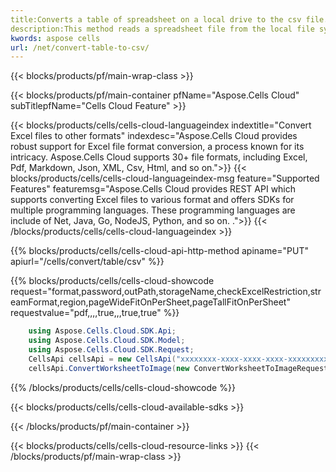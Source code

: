 ```yaml
---
title:Converts a table of spreadsheet on a local drive to the csv file.
description:This method reads a spreadsheet file from the local file system, converts it's table to the desired csv file, and returns the converted result. \nThe source file path and target format must be specified correctly. \nEnsure that the necessary permissions are in place to read the source file and write the converted file if applicable. \nThe conversion process occurs entirely on the cloud server, eliminating the need for any cloud storage or external downloads. \nIf the source file does not exist, is inaccessible, or if an error occurs during the conversion process, an appropriate exception will be thrown. \nSupported formats for conversion depend on the available libraries and their capabilities.
kwords: aspose cells
url: /net/convert-table-to-csv/
---
```



{{< blocks/products/pf/main-wrap-class >}}


{{< blocks/products/pf/main-container pfName="Aspose.Cells Cloud" subTitlepfName="Cells Cloud Feature" >}}

{{< blocks/products/cells/cells-cloud-languageindex indextitle="Convert Excel files to other formats" indexdesc="Aspose.Cells Cloud provides robust support for Excel file format conversion, a process known for its intricacy. Aspose.Cells Cloud supports 30+ file formats, including Excel, Pdf, Markdown, Json, XML, Csv, Html, and so on.">}}
    {{< blocks/products/cells/cells-cloud-languageindex-msg feature="Supported Features" featuremsg="Aspose.Cells Cloud provides REST API which supports converting Excel files to various format and offers SDKs for multiple programming languages. These programming languages are include of Net, Java, Go, NodeJS, Python, and so on. .">}}
{{< /blocks/products/cells/cells-cloud-languageindex >}}

{{% blocks/products/cells/cells-cloud-api-http-method apiname="PUT"  apiurl="/cells/convert/table/csv"  %}}

<!-- {{< blocks/products/cells/cells-cloud-run-conversion btName="RunCode" OutResultType="Variable" OutResultDataType="Stream" ResponseType="Stream" ResultPosition="result" apireferenceurl="https://reference.aspose.cloud/cells/?urls.primaryName=API+v4#/Conversion/ConvertSpreadsheet" >}} -->
<!-- {{< blocks/products/cells/cells-cloud-upload>}} -->

<!-- {{< blocks/products/cells/cells-cloud-parameters itName="format"  required="False" prompt="The format to convert(CSV/XLS/HTML/MHTML/ODS/PDF/XML/TXT/TIFF/XLSB/XLSM/XLSX/XLTM/XLTX/XPS/PNG/JPG/JPEG/GIF/EMF/BMP/MD[Markdown]/Numbers).">}} -->
<!-- {{< blocks/products/cells/cells-cloud-showparameters >}} -->
{{% blocks/products/cells/cells-cloud-showcode request="format,password,outPath,storageName,checkExcelRestriction,streamFormat,region,pageWideFitOnPerSheet,pageTallFitOnPerSheet" requestvalue="pdf,,,,true,,,true,true" %}}

```cs
	using Aspose.Cells.Cloud.SDK.Api;
	using Aspose.Cells.Cloud.SDK.Model;
	using Aspose.Cells.Cloud.SDK.Request;
	CellsApi cellsApi = new CellsApi("xxxxxxxx-xxxx-xxxx-xxxx-xxxxxxxxxxxx", "xxxxxxxxxxxxxxxxxxxxxxxxxxxxxxxx");
    cellsApi.ConvertWorksheetToImage(new ConvertWorksheetToImageRequest{ Spreadsheet = "EmployeeSalesSummary.xlsx",worksheet ="Sheet1",tableName="table1"}, "result.csv");
```
{{% /blocks/products/cells/cells-cloud-showcode %}}
<!-- {{< /blocks/products/cells/cells-cloud-run-conversion >}} -->



{{< blocks/products/cells/cells-cloud-available-sdks >}}





{{< /blocks/products/pf/main-container >}}


{{< blocks/products/cells/cells-cloud-resource-links >}}
{{< /blocks/products/pf/main-wrap-class >}}
